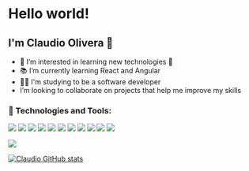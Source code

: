 <div>
<h1>Hello world!</h1>
 <h2>I'm Claudio Olivera 👋</h2>
 


<ul>
<li> 👀 I’m interested in learning new technologies 🤖 </li>
<li>📚 I’m currently learning React and Angular </li>
 <li> 👩‍💻 I'm studying to be a software developer </li>
<li> I’m looking to collaborate on projects that help me improve my skills </li>
</ul>

### 🔧 Technologies and Tools: 

<img src = "https://img.shields.io/badge/-HTML5-E34F26?style=flat&logo=html5&logoColor=white">  <img src = "https://img.shields.io/badge/-CSS3-1572B6?style=flat&logo=css3&logoColor=white">  <img src="https://img.shields.io/badge/-Bootstrap-563D7C?style=flat&logo=bootstrap&logoColor=white">  <img src="https://img.shields.io/badge/-JavaScript-eed718?style=flat&logo=javascript&logoColor=ffffff">  <img src="https://img.shields.io/badge/-React-000000?style=flat&logo=react&logoColor=00c8ff">  <img src="https://img.shields.io/badge/-MySQL-F29111?style=flat&logo=mysql&logoColor=FFFFFF">  <img src="https://img.shields.io/badge/-Node.js-3C873A?style=flat&logo=Node.js&logoColor=white">  <img src="http://img.shields.io/badge/-Git-F1502F?style=flat&logo=git&logoColor=FFFFFF">  <img src="http://img.shields.io/badge/-Github-000000?style=flat&logo=github&logoColor=FFFFFF">  <img src="http://img.shields.io/badge/-VS%20Code-007ACC?style=flat&logo=visual%20studio%20code&logoColor=white">  <img src="https://img.shields.io/badge/Angular-DD0031?style=flat&logo=angular&logoColor=white">


<img src="https://github-readme-stats.vercel.app/api/top-langs/?username=Claudio-Olivera&layout=compact&card_width=800&theme=dark#gh-dark-mode-onlyl&hide_border=false" />

 
 [![Claudio GitHub stats](https://github-readme-stats.vercel.app/api?username=Claudio-Olivera&amp;show_icons=true&card_width=800&amp;theme=dark#gh-dark-mode-only)](https://github.com/Claudio-Olivera/github-readme-stats)

